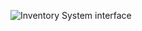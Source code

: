 ![Inventory System interface](https://github.com/user-attachments/assets/864b117c-43a4-47a6-b507-2c8b1a351bb5)
